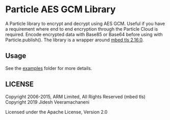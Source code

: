 # Particle AES GCM Library

A Particle library to encrypt and decrypt using AES GCM. Useful if you have a requirement where end to end encryption through the Particle Cloud is required. Encode encrypted data with Base85 or Base64 before using with Particle.publish(). The library is a wrapper around [mbed tls 2.16.0](https://github.com/ARMmbed/mbedtls/releases/tag/mbedtls-2.16.0).

## Usage

See the [examples](examples) folder for more details.

## LICENSE

Copyright 2006-2015, ARM Limited, All Rights Reserved (mbed tls)
Copyright 2019 Jidesh Veeramachaneni

Licensed under the Apache License, Version 2.0
